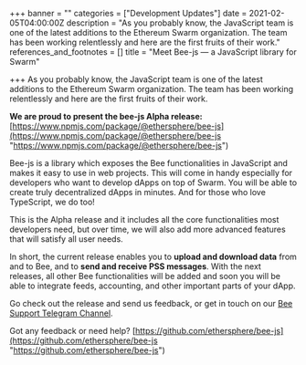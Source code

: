 +++
banner = ""
categories = ["Development Updates"]
date = 2021-02-05T04:00:00Z
description = "As you probably know, the JavaScript team is one of the latest additions to the Ethereum Swarm organization. The team has been working relentlessly and here are the first fruits of their work."
references_and_footnotes = []
title = "Meet Bee-js — a JavaScript library for Swarm"

+++
As you probably know, the JavaScript team is one of the latest additions to the Ethereum Swarm organization. The team has been working relentlessly and here are the first fruits of their work.

**We are proud to present the bee-js Alpha release:** [https://www.npmjs.com/package/@ethersphere/bee-js](https://www.npmjs.com/package/@ethersphere/bee-js "https://www.npmjs.com/package/@ethersphere/bee-js")

Bee-js is a library which exposes the Bee functionalities in JavaScript and makes it easy to use in web projects. This will come in handy especially for developers who want to develop dApps on top of Swarm. You will be able to create truly decentralized dApps in minutes. And for those who love TypeScript, we do too!

This is the Alpha release and it includes all the core functionalities most developers need, but over time, we will also add more advanced features that will satisfy all user needs.

In short, the current release enables you to **upload and download data** from and to Bee, and to **send and receive PSS messages**. With the next releases, all other Bee functionalities will be added and soon you will be able to integrate feeds, accounting, and other important parts of your dApp.

Go check out the release and send us feedback, or get in touch on our [Bee Support Telegram Channel](https://t.me/joinchat/LTr8vBf8JshNlAD3m9BGJQ).

Got any feedback or need help? [https://github.com/ethersphere/bee-js](https://github.com/ethersphere/bee-js "https://github.com/ethersphere/bee-js")